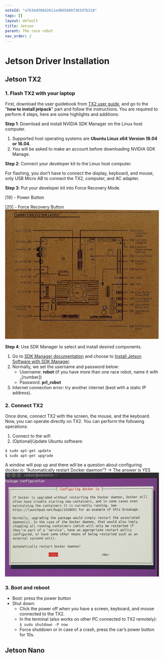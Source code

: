 ```yaml
---
noteId: "a7634d508d2611ed8656897383d7b310"
tags: []
layout: default
title: Jetson
parent: The race rebot
nav_order: 2
---
```


# [](#header-1)Jetson Driver Installation
## Jetson TX2

### 1. Flash TX2 with your laptop
First, download the user guidebook from [TX2 user guide][def3], and go to the "**how to install jetpack**" part and follow the instructions. You are required to perform 4 steps, here are some highlights and additions:

**Step 1**: Download and install NVIDIA SDK Manager on the Linux host computer.
1. Supported host operating systems are **Ubuntu Linux x64 Version 18.04 or 16.04**.
2. You will be asked to make an account before downloading NVIDIA SDK Manage.

**Step 2**: Connect your developer kit to the Linux host computer.

For flashing, you don’t have to connect the display, keyboard, and mouse, only USB Micro AB to connect the TX2, computer, and AC adapter.

**Step 3**: Put your developer kit into Force Recovery Mode. 

[19] - Power Button

[20] - Force Recovery Button
![](../../assets/images/jetson.jpg)

**Step 4**: Use SDK Manager to select and install desired components.
1. Go to [SDK Manager documentation](https://docs.nvidia.com/sdk-manager/index.html) and choose to [Install Jetson Software with SDK Manager](https://docs.nvidia.com/sdk-manager/install-with-sdkm-jetson/index.html).
2. Normally, we set the username and password below: 
    - Username: **robot** (if you have more than one race robot, name it with _[number])
    - Password: **prl_robot**
3. Internet connection error: try another internet (best with a static IP address).

### 2. Connect TX2
Once done, connect TX2 with the screen, the mouse, and the keyboard. Now, you can operate directly on TX2. You can perform the following operations:
1. Connect to the wifi
2. (Optional)Update Ubuntu software: 
```
$ sudo apt-get update
$ sudo apt-get upgrade
```
A window will pop up and there will be a question about configuring docker.io: “Automatically restart Docker daemon”? -> The answer is YES 
![](../../assets/images/cuda.jpg)

### 3. Boot and reboot
- Boot: press the power button
- Shut down:
    - Click the power off when you have a screen, keyboard, and mouse connected to the TX2.
    - In the terminal (also works on other PC connected to TX2 remotely):  
    ```$ sudo shutdown -P now```
    - Force shutdown or in case of a crash, press the car’s power button for 10s.

## Jetson Nano

[def]: ../../assets/images/tx2_flashing_docker.jpg
[def2]: https://docs.nvidia.com/sdk-manager/install-with-sdkm-jetson/index.html
[def3]: https://developer.nvidia.com/embedded/downloads#?search=developer%20kit%20user%20guide&tx=$product,jetson_tx2

